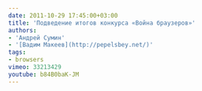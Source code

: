 ```yaml
---
date: 2011-10-29 17:45:00+03:00
title: 'Подведение итогов конкурса «Война браузеров»'
authors:
- 'Андрей Сумин'
- '[Вадим Макеев](http://pepelsbey.net/)'
tags:
- browsers
vimeo: 33213429
youtube: b84B0baK-JM
---
```

